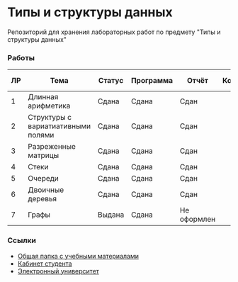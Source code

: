 # Типы и структуры данных

Репозиторий для хранения лабораторных работ по предмету "Типы и структуры данных"

### Работы


| ЛР | Тема | Статус | Программа | Отчёт | Комментарий | Методические материалы |
| -- | ---- | ------ | --------- | ----- | ----------- | ---------------------- |
| 1 | Длинная арифметика | Сдана | Сдана | Сдан ||[Dropbox](https://www.dropbox.com/sh/ej0miyr4oh3gx69/AACI-MtyEBSEb8raNix0wnEja?dl=0)|
| 2 | Структуры с вариатиативными полями | Сдана | Сдана | Сдан ||[Dropbox](https://www.dropbox.com/sh/r5np12g9zju93dx/AABxtn96ksPLQcbOjFFzMA36a?dl=0)|
| 3 | Разреженные матрицы | Сдана | Сдана | Сдан ||[Dropbox](https://www.dropbox.com/sh/jlrs7haxjnytpbf/AAA9sXrwqBSX4uvu6zWfQGCta?dl=0)|
| 4 | Стеки | Сдана | Сдана | Сдан ||[Dropbox](https://www.dropbox.com/sh/mk8ldo99oxg4pac/AACYfLgqa1Jpu7um5wDaJd8ga?dl=0)|
| 5 | Очереди | Сдана | Сдана | Сдан ||[Dropbox](https://www.dropbox.com/sh/l4pf0yjlx1gdbkb/AADlY2lvLTB4Ev0pTLWUrB8Fa?dl=0)|
| 6 | Двоичные деревья | Сдана | Сдана | Сдан ||[Dropbox](https://www.dropbox.com/sh/eq6c15pqxwn0iet/AAB2XWkIdDiunTgAKxF3emjXa?dl=0)|
| 7 | Графы | Выдана | Сдана | Не оформлен ||[Dropbox](https://www.dropbox.com/sh/rq6a66zdcg78u6y/AAB4YyeFcQR3r9KGG7KUjj37a?dl=0)|


### Ссылки

  - [Общая папка с учебными материалами](https://www.dropbox.com/sh/43f2rhbw4pc9t9c/AABJtW9zrF757iF3nsuFTdn7a?dl=0)
  - [Кабинет студента](https://students.bmstu.ru)
  - [Электронный университет](https://eu.bmstu.ru)